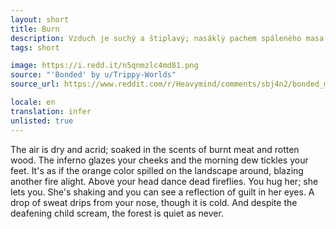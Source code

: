 ```yaml
---
layout: short
title: Burn
description: Vzduch je suchý a štiplavý; nasáklý pachem spáleného masa a shnilého dřeva.
tags: short

image: https://i.redd.it/n5qnmzlc4md81.png
source: "'Bonded' by u/Trippy-Worlds"
source_url: https://www.reddit.com/r/Heavymind/comments/sbj4n2/bonded_me/

locale: en
translation: infer
unlisted: true
---
```


The air is dry and acrid; soaked in the scents of burnt meat and rotten wood. The inferno glazes your cheeks and the morning dew tickles your feet.
It's as if the orange color spilled on the landscape around, blazing another fire alight. Above your head dance dead fireflies.
You hug her; she lets you. She's shaking and you can see a reflection of guilt in her eyes. A drop of sweat drips from your nose, though it is cold.
And despite the deafening child scream, the forest is quiet as never.
